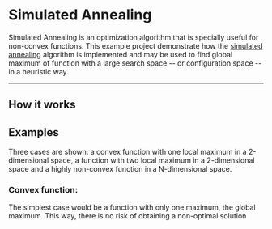 # Simulated Annealing

Simulated Annealing is an optimization algorithm that is specially useful for non-convex functions. 
This example project demonstrate how the [simulated annealing](https://en.wikipedia.org/wiki/Simulated_annealing)  algorithm is implemented and may be used to find global maximum of function with a large search space -- or configuration space -- in a heuristic way. 


---     

## How it works

## Examples

Three cases are shown: a convex function with one local maximum in a 2-dimensional space, a function with two local maximum in a 2-dimensional space and a highly non-convex function in a N-dimensional space.

### Convex function: 

The simplest case would be a function with only one maximum, the global maximum. This way, there is no risk of obtaining a non-optimal solution
